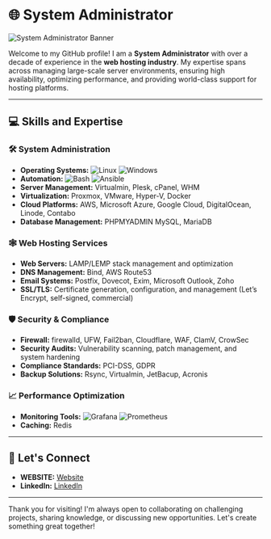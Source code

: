 # 🌐 System Administrator

![System Administrator Banner](https://lskala.top/wp-content/uploads/2024/09/server.jpg)

Welcome to my GitHub profile! I am a **System Administrator** with over a decade of experience in the **web hosting industry**. My expertise spans across managing large-scale server environments, ensuring high availability, optimizing performance, and providing world-class support for hosting platforms.

---

## 💻 Skills and Expertise

### 🛠 System Administration
- **Operating Systems:** ![Linux](https://img.shields.io/badge/Linux-CC0000?style=flat&logo=linux&logoColor=white) ![Windows](https://img.shields.io/badge/Windows-0078D6?style=flat&logo=windows&logoColor=white)
- **Automation:** ![Bash](https://img.shields.io/badge/Bash-4EAA25?style=flat&logo=gnu-bash&logoColor=white) ![Ansible](https://img.shields.io/badge/Ansible-EE0000?style=flat&logo=ansible&logoColor=white)
- **Server Management:** Virtualmin, Plesk, cPanel, WHM
- **Virtualization:** Proxmox, VMware, Hyper-V, Docker
- **Cloud Platforms:** AWS, Microsoft Azure, Google Cloud, DigitalOcean, Linode, Contabo
- **Database Management:** PHPMYADMIN MySQL, MariaDB

### 🕸 Web Hosting Services
- **Web Servers:** LAMP/LEMP stack management and optimization
- **DNS Management:** Bind, AWS Route53
- **Email Systems:** Postfix, Dovecot, Exim, Microsoft Outlook, Zoho
- **SSL/TLS:** Certificate generation, configuration, and management (Let’s Encrypt, self-signed, commercial)

### 🛡 Security & Compliance
- **Firewall:** firewalld, UFW, Fail2ban, Cloudflare, WAF, ClamV, CrowSec
- **Security Audits:** Vulnerability scanning, patch management, and system hardening
- **Compliance Standards:** PCI-DSS, GDPR
- **Backup Solutions:** Rsync, Virtualmin, JetBacup, Acronis

### 📈 Performance Optimization
- **Monitoring Tools:** ![Grafana](https://img.shields.io/badge/Grafana-F46800?style=flat&logo=grafana&logoColor=white) ![Prometheus](https://img.shields.io/badge/Prometheus-E6522C?style=flat&logo=prometheus&logoColor=white)
- **Caching:** Redis
---

## 🤝 Let's Connect
- **WEBSITE:** [Website](https://lskala.top/)
- **LinkedIn:** [LinkedIn](https://www.linkedin.com/in/klsanjoh)

---

Thank you for visiting! I'm always open to collaborating on challenging projects, sharing knowledge, or discussing new opportunities. Let's create something great together!
